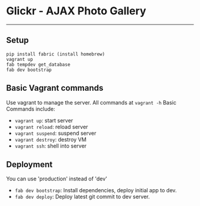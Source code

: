 # Glickr - AJAX Photo Gallery

---

## Setup
    pip install fabric (install homebrew)
    vagrant up
    fab tempdev get_database
    fab dev bootstrap

## Basic Vagrant commands
Use vagrant to manage the server.
All commands at `vagrant -h` 
Basic Commands include:

*   `vagrant up`: start server
*   `vagrant reload`: reload server
*   `vagrant suspend`: suspend server
*   `vagrant destroy`: destroy VM
*   `vagrant ssh`: shell into server

## Deployment
You can use 'production' instead of 'dev'

*   `fab dev bootstrap`: Install dependencies, deploy initial app to dev.
*   `fab dev deploy`: Deploy latest git commit to dev server.
